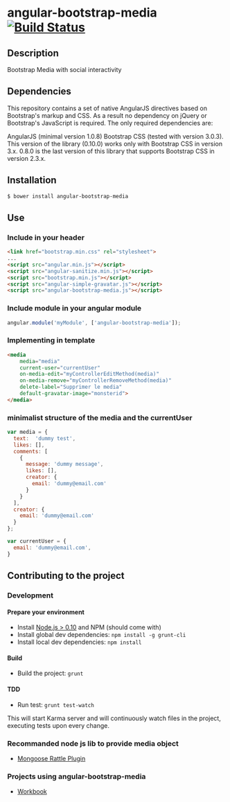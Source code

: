 # angular-bootstrap-media [![Build Status](https://secure.travis-ci.org/daemon1981/angular-bootstrap-media.png)](https://travis-ci.org/daemon1981/angular-bootstrap-media)

## Description

Bootstrap Media with social interactivity

## Dependencies

This repository contains a set of native AngularJS directives based on Bootstrap's markup and CSS. As a result no dependency on jQuery or Bootstrap's JavaScript is required. The only required dependencies are:

AngularJS (minimal version 1.0.8)
Bootstrap CSS (tested with version 3.0.3). This version of the library (0.10.0) works only with Bootstrap CSS in version 3.x. 0.8.0 is the last version of this library that supports Bootstrap CSS in version 2.3.x.

## Installation

```bash
$ bower install angular-bootstrap-media
```

## Use

### Include in your header

```html
<link href="bootstrap.min.css" rel="stylesheet">
...
<script src="angular.min.js"></script>
<script src="angular-sanitize.min.js"></script>
<script src="bootstrap.min.js"></script>
<script src="angular-simple-gravatar.js"></script>
<script src="angular-bootstrap-media.js"></script>
```

### Include module in your angular module

```javascript
angular.module('myModule', ['angular-bootstrap-media']);
```

### Implementing in template

```html
<media
    media="media"
    current-user="currentUser"
    on-media-edit="myControllerEditMethod(media)"
    on-media-remove="myControllerRemoveMethod(media)"
    delete-label="Supprimer le media"
    default-gravatar-image="monsterid">
</media>
```

### minimalist structure of the media and the currentUser

```javascript
var media = {
  text:  'dummy test',
  likes: [],
  comments: [
    {
      message: 'dummy message',
      likes: [],
      creator: {
        email: 'dummy@email.com'
      }
    }
  ],
  creator: {
    email: 'dummy@email.com'
  }
};
```

```javascript
var currentUser = {
  email: 'dummy@email.com',
}
```

## Contributing to the project

### Development
#### Prepare your environment
* Install [Node.js > 0.10](http://nodejs.org/) and NPM (should come with)
* Install global dev dependencies: `npm install -g grunt-cli`
* Install local dev dependencies: `npm install`

#### Build
* Build the project: `grunt`

#### TDD
* Run test: `grunt test-watch`
 
This will start Karma server and will continuously watch files in the project, executing tests upon every change.

### Recommanded node js lib to provide media object

 - [Mongoose Rattle Plugin](https://github.com/daemon1981/mongoose-rattle-plugin)

### Projects using angular-bootstrap-media

 - [Workbook](https://github.com/eleven-labs/Workbook)
